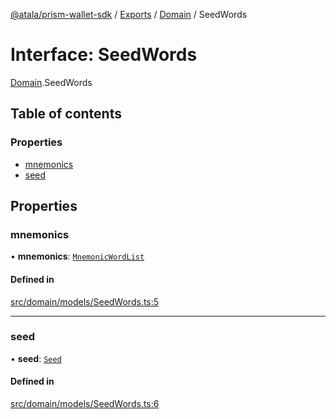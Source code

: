 [@atala/prism-wallet-sdk](../README.md) / [Exports](../modules.md) / [Domain](../modules/Domain.md) / SeedWords

# Interface: SeedWords

[Domain](../modules/Domain.md).SeedWords

## Table of contents

### Properties

- [mnemonics](Domain.SeedWords.md#mnemonics)
- [seed](Domain.SeedWords.md#seed)

## Properties

### mnemonics

• **mnemonics**: [`MnemonicWordList`](../modules/Domain.md#mnemonicwordlist)

#### Defined in

[src/domain/models/SeedWords.ts:5](https://github.com/input-output-hk/atala-prism-wallet-sdk-ts/blob/1ffdae52df023bad4ba1a76cf6d76793dfc29b80/src/domain/models/SeedWords.ts#L5)

___

### seed

• **seed**: [`Seed`](Domain.Seed.md)

#### Defined in

[src/domain/models/SeedWords.ts:6](https://github.com/input-output-hk/atala-prism-wallet-sdk-ts/blob/1ffdae52df023bad4ba1a76cf6d76793dfc29b80/src/domain/models/SeedWords.ts#L6)
